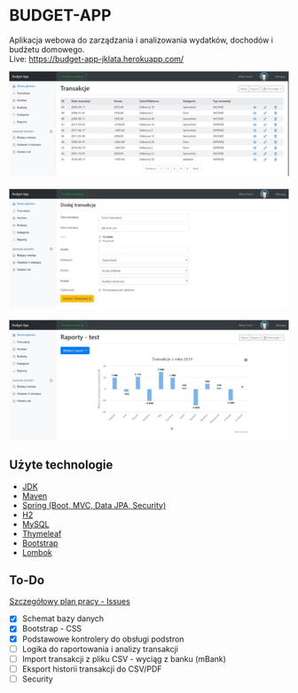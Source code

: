 # BUDGET-APP

Aplikacja webowa do zarządzania i analizowania wydatków, dochodów i budżetu domowego.  
Live: https://budget-app-jklata.herokuapp.com/  

![img1](https://github.com/jklata/budget-app/blob/master/src/main/resources/static/images/img1.JPG)
####
![img2](https://github.com/jklata/budget-app/blob/master/src/main/resources/static/images/img2.JPG)
####
![img3](https://github.com/jklata/budget-app/blob/master/src/main/resources/static/images/img3.JPG)

## Użyte technologie
* [JDK](http://www.oracle.com/technetwork/java/javase/downloads/jdk8-downloads-2133151.html) 
* [Maven](https://maven.apache.org/)
* [Spring (Boot, MVC, Data JPA, Security)](https://spring.io)
* [H2](https://www.h2database.com/html/main.html) 
* [MySQL](https://www.mysql.com/) 
* [Thymeleaf](https://www.thymeleaf.org/)
* [Bootstrap](https://getbootstrap.com)  
* [Lombok](https://projectlombok.org/) 


## To-Do 
[Szczegółowy plan pracy - Issues](https://github.com/jklata/budget-app/issues) 
- [x] Schemat bazy danych
- [x] Bootstrap - CSS
- [x] Podstawowe kontrolery do obsługi podstron
- [ ] Logika do raportowania i analizy transakcji
- [ ] Import transakcji z pliku CSV - wyciąg z banku (mBank)
- [ ] Eksport historii transakcji do CSV/PDF
- [ ] Security
